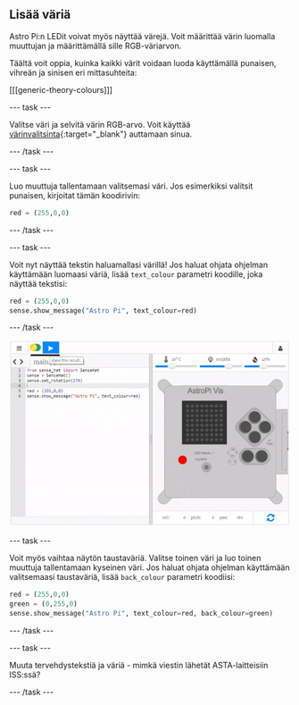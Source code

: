 ## Lisää väriä

Astro Pi:n LEDit voivat myös näyttää värejä. Voit määrittää värin luomalla muuttujan ja määrittämällä sille RGB-väriarvon.

Täältä voit oppia, kuinka kaikki värit voidaan luoda käyttämällä punaisen, vihreän ja sinisen eri mittasuhteita:

[[[generic-theory-colours]]]

\--- task \---

Valitse väri ja selvitä värin RGB-arvo. Voit käyttää [värinvalitsinta](https://www.w3schools.com/colors/colors_rgb.asp){:target="_blank"} auttamaan sinua.

\--- /task \---

\--- task \---

Luo muuttuja tallentamaan valitsemasi väri. Jos esimerkiksi valitsit punaisen, kirjoitat tämän koodirivin:

```python
red = (255,0,0)
```

\--- /task \---

\--- task \---

Voit nyt näyttää tekstin haluamallasi värillä! Jos haluat ohjata ohjelman käyttämään luomaasi väriä, lisää `text_colour` parametri koodille, joka näyttää tekstisi:

```python
red = (255,0,0)
sense.show_message("Astro Pi", text_colour=red)
```

\--- /task \---

![näytä viesti värissä](images/show-message-color.gif)

\--- task \---

Voit myös vaihtaa näytön taustaväriä. Valitse toinen väri ja luo toinen muuttuja tallentamaan kyseinen väri. Jos haluat ohjata ohjelman käyttämään valitsemaasi taustaväriä, lisää `back_colour` parametri koodiisi:

```python
red = (255,0,0)
green = (0,255,0)
sense.show_message("Astro Pi", text_colour=red, back_colour=green)
```

\--- /task \---

\--- task \---

Muuta tervehdystekstiä ja väriä - mimkä viestin lähetät ASTA-laitteisiin ISS:ssä?

\--- /task \---